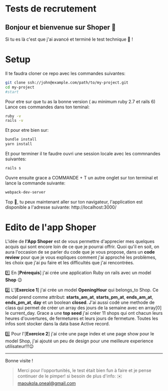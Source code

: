 # Tests de recrutement


## Bonjour et bienvenue sur Shoper 👋

Si tu es là c'est que j'ai avancé et terminé le test technique 💪 !

# Setup
Il te faudra cloner ce repo avec les commandes suivantes:
```bash
git clone ssh://john@example.com/path/to/my-project.git
cd my-project
#start
```

Pour etre sur que tu as la bonne version ( au minimum ruby 2.7 et rails 6)
Lance ces commandes dans ton teminal:
```bash
ruby -v
rails -v
```
Et pour etre bien sur:
```bash
bundle install
yarn install
```
Et pour terminer il te faudre ouvri une session locale avec les commnandes suivantes:
```bash
rails s
```
Ouvre ensuite grace a COMMANDE + T un autre onglet sur ton terminal et lance la commande suivante:
```bash
webpack-dev-server
```
Top 💪, tu peux maintenant aller sur ton navigateur, l'application est disponible a l'adresse suivante: http://localhost:3000/

# Edito de l'app Shoper

L'idée de **l'App Shoper** est de vous permettre d'apprecier mes quelques acquis qui sont encore loin de ce que je pourrai offrir.
Quoi qu'il en soit, on aura l'occasion de se parler du code que je vous propose, dans un **code review** pour que je vous expliques comment j'ai approché les problèmes, les choix que j'ai pu faire et les difficultés que j'ai rencontrées.


1️⃣ En [**Prérequis**] j'ai crée une application Ruby on rails avec un model **Shop** 😉

2️⃣ L'[**Exercice 1**] j'ai crée un model **OpeningHour** qui belongs_to Shop. Ce model prend comme attribut: **starts_am_at**, **starts_pm_at**, **ends_am_at**, **ends_pm_at**, **day** et un boolean **closed**. J'ai aussi codé une methode de class qui permet de créer un array des jours de la semaine avec en array[0] le current_day. Grace a une **top seed** j'ai créer 11 shops qui ont chacun leurs heures d'ouvertures, de fermetures et leurs jours de fermeture. Toutes les infos sont stocker dans la data base Active record.


3️⃣ Pour l'[**Exercice 2**] j'ai crée une page index et une page show pour le model Shop, j'ai ajouté un peu de design pour une meilleure experience utilisateur!!!😉

---
Bonne visite !

> Merci pour l'opportunités, le test était bien fun à faire et je pense continuer de le pimper! si besoin de plus d'info: ✉️ maoukola.oneal@gmail.com
